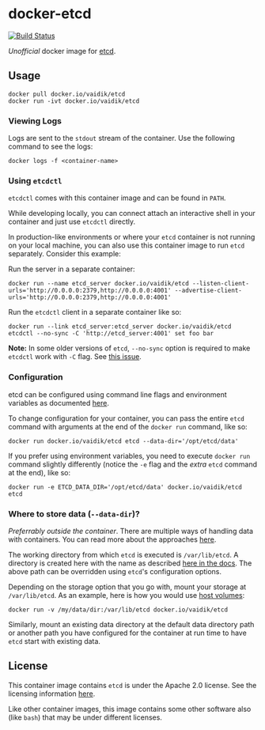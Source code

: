 # docker-etcd

[![Build Status](https://api.travis-ci.org/vaidik/docker-etcd.svg?branch=master)](https://travis-ci.org/vaidik/docker-etcd)

*Unofficial* docker image for [etcd](https://coreos.com/etcd/).

## Usage

```
docker pull docker.io/vaidik/etcd
docker run -ivt docker.io/vaidik/etcd
```

### Viewing Logs

Logs are sent to the `stdout` stream of the container. Use the following command
to see the logs:

```
docker logs -f <container-name>
```

### Using `etcdctl`

`etcdctl` comes with this container image and can be found in `PATH`.

While developing locally, you can connect attach an interactive shell in your
container and just use `etcdctl` directly.

In production-like environments or where your `etcd` container is not running on
your local machine, you can also use this container image to run `etcd`
separately. Consider this example:

Run the server in a separate container:

```
docker run --name etcd_server docker.io/vaidik/etcd --listen-client-urls='http://0.0.0.0:2379,http://0.0.0.0:4001' --advertise-client-urls='http://0.0.0.0:2379,http://0.0.0.0:4001'
```

Run the `etcdctl` client in a separate container like so:

```
docker run --link etcd_server:etcd_server docker.io/vaidik/etcd etcdctl --no-sync -C 'http://etcd_server:4001' set foo bar
```

**Note:** In some older versions of `etcd`, `--no-sync` option is required to
make `etcdctl` work with `-C` flag. See [this
issue](https://github.com/coreos/etcd/issues/2734).

### Configuration

etcd can be configured using command line flags and environment variables as
documented [here](https://coreos.com/etcd/docs/latest/op-guide/configuration.html).

To change configuration for your container, you can pass the entire `etcd`
command with arguments at the end of the `docker run` command, like so:

```
docker run docker.io/vaidik/etcd etcd --data-dir='/opt/etcd/data'
```

If you prefer using environment variables, you need to execute `docker run`
command slightly differently (notice the `-e` flag and the *extra* `etcd`
command at the end), like so:

```
docker run -e ETCD_DATA_DIR='/opt/etcd/data' docker.io/vaidik/etcd etcd
```

### Where to store data (`--data-dir`)?

*Preferrably outside the container*. There are multiple ways of handling data
with containers. You can read more about the approaches [here](https://docs.docker.com/storage/).

The working directory from which `etcd` is executed is `/var/lib/etcd`. A
directory is created here with the name as described
[here in the
docs](https://coreos.com/etcd/docs/latest/op-guide/configuration.html#--data-dir).
The above path can be overridden using `etcd`'s configuration options.

Depending on the storage option that you go with, mount your storage at
`/var/lib/etcd`. As an example, here is how you would use [host
volumes](https://docs.docker.com/storage/volumes/):

```
docker run -v /my/data/dir:/var/lib/etcd docker.io/vaidik/etcd
```

Similarly, mount an existing data directory at the default data directory path
or another path you have configured for the container at run time to  have
`etcd` start with existing data.

## License

This container image contains `etcd` is under the Apache 2.0 license. See the
licensing information [here](https://github.com/coreos/etcd/#license).

Like other container images, this image contains some other software also (like
`bash`) that may be under different licenses.

